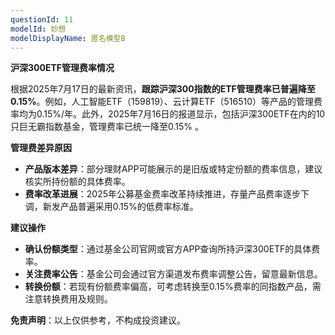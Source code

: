 ```yaml
---
questionId: 11
modelId: 妙想
modelDisplayName: 匿名模型B
---
```

**沪深300ETF管理费率情况**

根据2025年7月17日的最新资讯，**跟踪沪深300指数的ETF管理费率已普遍降至0.15%**。例如，人工智能ETF（159819）、云计算ETF（516510）等产品的管理费率均为0.15%/年。此外，2025年7月16日的报道显示，包括沪深300ETF在内的10只巨无霸指数基金，管理费率已统一降至0.15% 。

**管理费差异原因**

- **产品版本差异**：部分理财APP可能展示的是旧版或特定份额的费率信息，建议核实所持份额的具体费率。
- **费率改革进展**：2025年公募基金费率改革持续推进，存量产品费率逐步下调，新发产品普遍采用0.15%的低费率标准。

**建议操作**

- **确认份额类型**：通过基金公司官网或官方APP查询所持沪深300ETF的具体费率。
- **关注费率公告**：基金公司会通过官方渠道发布费率调整公告，留意最新信息。
- **转换份额**：若现有份额费率偏高，可考虑转换至0.15%费率的同指数产品，需注意转换费用及规则。

**免责声明**：以上仅供参考，不构成投资建议。